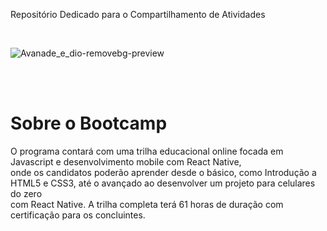 <span> Repositório Dedicado para o Compartilhamento de Atividades </span>

<br>

![Avanade_e_dio-removebg-preview](https://user-images.githubusercontent.com/74883711/173711746-e55e5e64-6f9b-4f60-8ed6-68849d1fe1f4.png)

<br> <br>

<h1>Sobre o Bootcamp </h1>

<p>
  O programa contará com uma trilha educacional online focada em Javascript e desenvolvimento mobile com React Native, <br> 
  onde os candidatos poderão aprender desde o básico, como Introdução a HTML5 e CSS3, até o avançado ao desenvolver um projeto para celulares do zero <br> 
  com React Native. A trilha completa terá 61 horas de duração com certificação para os concluintes.
</p>
